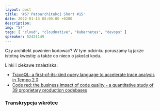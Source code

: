 ```yaml
---
layout: post
title: '#57 Patoarchitekci Short #15'
date: 2022-01-13 08:00:00 +0200
description: 
img: "57"
tags: [ "cloud", "cloudnative", "kubernetes", "devops" ]
spreaker: 52421149
---
```

Czy architekt powinien kodować? W tym odcinku poruszamy tą jakże istotną kwestię: a także co nieco o jakości kodu.

Linki i ciekawe znaleziska:
* [TraceQL: a first-of-its-kind query language to accelerate trace analysis in Tempo 2.0](https://architectelevator.com/transformation/debugging-architect/)
* [Code red: the business impact of code quality - a quantitative study of 39 proprietary production codebases](https://dl.acm.org/doi/abs/10.1145/3524843.3528091)

### Transkrypcja wkrótce
